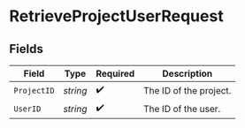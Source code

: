 # RetrieveProjectUserRequest


## Fields

| Field                  | Type                   | Required               | Description            |
| ---------------------- | ---------------------- | ---------------------- | ---------------------- |
| `ProjectID`            | *string*               | :heavy_check_mark:     | The ID of the project. |
| `UserID`               | *string*               | :heavy_check_mark:     | The ID of the user.    |